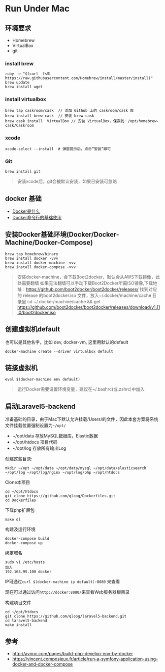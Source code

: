 # Run Under Mac

## 环境要求

- Homebrew
- VirtualBox
- git

### install brew

```
ruby -e "$(curl -fsSL https://raw.githubusercontent.com/Homebrew/install/master/install)"
brew update
brew install wget
```

### install virtualbox

```
brew tap caskroom/cask  // 添加 Github 上的 caskroom/cask 库
brew install brew-cask  // 安装 brew-cask
brew cask install  VirtualBox // 安装 VirtualBox，保存到：/opt/homebrew-cask/Caskroom
```

### xcode

```
xcode-select --install  # 弹窗提示后，点击“安装”即可
```

### Git

```
brew install git
```
> 安装xcode后，git会被默认安装，如果已安装可忽略

## docker 基础

 * [Docker是什么](https://www.docker.com/whatisdocker/)
 * [Docker命令行的基础使用](https://docs.docker.com/userguide/)

## 安装Docker基础环境(Docker/Docker-Machine/Docker-Compose)

```
brew tap homebrew/binary
brew install docker -vvv
brew install docker-machine -vvv
brew install docker-compose -vvv
```

> 安装docker-machine，会下载Boot2docker，默认会从AWS下载镜像，此处需要翻墙
> 如果无法翻墙可以手动下载Boot2Docker所需ISO镜像,下载地址：https://github.com/boot2docker/boot2docker/releases/
> 找到对应的 release 的boot2docker.iso 文件，放入~/.docker/machine/cache 目录里
> cd ~/.docker/machine/cache  && get https://github.com/boot2docker/boot2docker/releases/download/v1.11.0/boot2docker.iso

## 创建虚拟机default

也可以是其他名字，比如 dev, docker-vm, 这里用默认的default

```
docker-machine create --driver virtualbox default
```

## 链接虚拟机

```
eval $(docker-machine env default)
```
> 运行Docker需要设置环境变量，建议在~/.bashrc(或.zshrc)中加入


## 启动Laravel5-backend

准备基础的目录，由于Mac下默认允许挂载/Users/的文件，因此本套方案将系统文件挂载位置强制设置为`~/opt/`

- ~/opt/data   存放MySQL数据库，Elastic数据
- ~/opt/htdocs 项目代码
- ~/opt/log    存放所有输出Log

创建这些目录:

```
mkdir ~/opt ~/opt/data ~/opt/data/mysql ~/opt/data/elasticsearch ~/opt/log ~/opt/log/nginx ~/opt/log/php ~/opt/htdocs
```

Clone本项目

```
cd ~/opt/htdocs
git clone https://github.com/qloog/Dockerfiles.git
cd Dockerfiles
```

下载php扩展包

```
make dl
```

构建及运行环境

```
docker-compose build
docker-compose up
```

绑定域名

```
sudo vi /etc/hosts
加入
192.168.99.100 docker
```
IP可通过`curl $(docker-machine ip default):8080` 来查看

现在可以通过访问`http://docker:8080/`来查看Web服务器根目录


构建项目文件

```
cd ~/opt/htdocs
git clone https://github.com/qloog/laravel5-backend.git
cd laravel5-backend
make install
```

## 参考

 * http://avnpc.com/pages/build-php-develop-env-by-docker
 * https://vincent.composieux.fr/article/run-a-symfony-application-using-docker-and-docker-compose

